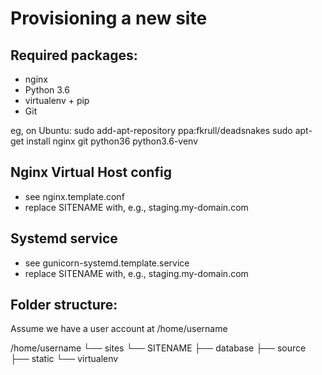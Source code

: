 Provisioning a new site
=======================

## Required packages:

* nginx
* Python 3.6
* virtualenv + pip
* Git

eg, on Ubuntu:
    sudo add-apt-repository ppa:fkrull/deadsnakes
    sudo apt-get install nginx git python36 python3.6-venv

## Nginx Virtual Host config

* see nginx.template.conf
* replace SITENAME with, e.g., staging.my-domain.com

## Systemd service

* see gunicorn-systemd.template.service
* replace SITENAME with, e.g., staging.my-domain.com

## Folder structure:
Assume we have a user account at /home/username

/home/username
└── sites
    └── SITENAME
        ├── database
        ├── source
        ├── static
        └── virtualenv
